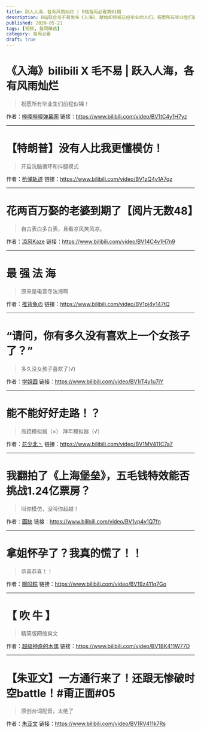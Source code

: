 ```yaml
---
title: 跃入人海，各有风雨灿烂 | B站每周必看第61期
description: B站联合毛不易发布《入海》，献给即将或已经毕业的人们。祝愿所有毕业生们前程似锦！
published: 2020-05-21
tags: [视频, 每周精选]
category: 每周必看
draft: true
---
```


# 《入海》bilibili X 毛不易 | 跃入人海，各有风雨灿烂
> 祝愿所有毕业生们前程似锦！

作者：[哔哩哔哩弹幕网](https://space.bilibili.com/8047632)
链接：https://www.bilibili.com/video/BV1tC4y1H7yz

---

# 【特朗普】没有人比我更懂模仿！
> 开启洗脑循环和抖腿模式

作者：[枪弹轨迹](https://space.bilibili.com/515993)
链接：https://www.bilibili.com/video/BV1zQ4y1A7qz

---

# 花两百万娶的老婆到期了【阅片无数48】
> 自古表白多白表，且看凉风笑风凉。

作者：[凉风Kaze](https://space.bilibili.com/14110780)
链接：https://www.bilibili.com/video/BV14C4y1H7n9

---

# 最 强 法 海
> 原来是电音寺法海啊

作者：[推背兔の](https://space.bilibili.com/96070394)
链接：https://www.bilibili.com/video/BV1pi4y147tQ

---

# “请问，你有多久没有喜欢上一个女孩子了？”
> 多久没女孩子喜欢了(√)

作者：[学姐圆](https://space.bilibili.com/30502823)
链接：https://www.bilibili.com/video/BV1rT4y1u7iY

---

# 能不能好好走路！？
> 高跷模拟器（×） 拜年模拟器（√）

作者：[花少北丶](https://space.bilibili.com/2206456)
链接：https://www.bilibili.com/video/BV1MV411C7a7

---

# 我翻拍了《上海堡垒》，五毛钱特效能否挑战1.24亿票房？
> 叫你模仿，没叫你超越！

作者：[画缺](https://space.bilibili.com/297294750)
链接：https://www.bilibili.com/video/BV1vp4y1Q7fn

---

# 拿姐怀孕了？我真的慌了！！
> 恭喜恭喜！！

作者：[啊吗粽](https://space.bilibili.com/7552204)
链接：https://www.bilibili.com/video/BV19z411q7Go

---

# 【 吹  牛 】
> 精简版网络爽文

作者：[超级神奇的木偶](https://space.bilibili.com/13118294)
链接：https://www.bilibili.com/video/BV1BK411W77D

---

# 【朱亚文】一方通行来了！还跟无惨破时空battle！#甭正面#05
> 原创台词配音，太绝了

作者：[朱亚文](https://space.bilibili.com/545482920)
链接：https://www.bilibili.com/video/BV1RV411k7Rs

